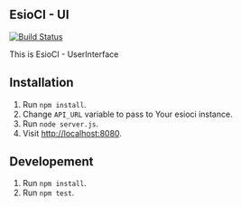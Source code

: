 ## EsioCI - UI

[![Build Status](https://travis-ci.org/esioci/esioci-ui.svg?branch=master)](https://travis-ci.org/esioci/esioci-ui)

This is EsioCI - UserInterface

## Installation

1. Run `npm install`.
1. Change `API_URL` variable to pass to Your esioci instance.
1. Run `node server.js`.
1. Visit [http://localhost:8080](http://localhost:8080).

## Developement

1. Run `npm install`.
1. Run `npm test`.
